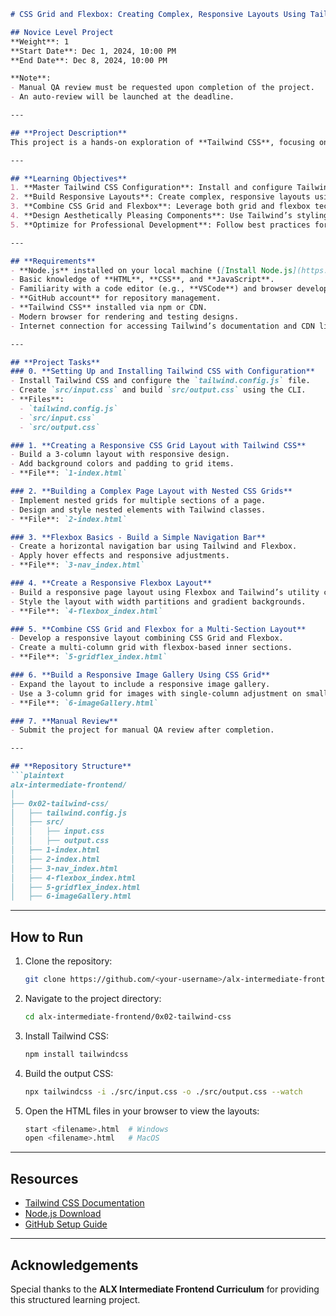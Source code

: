 ```markdown
# CSS Grid and Flexbox: Creating Complex, Responsive Layouts Using Tailwind

## Novice Level Project
**Weight**: 1  
**Start Date**: Dec 1, 2024, 10:00 PM  
**End Date**: Dec 8, 2024, 10:00 PM  

**Note**:  
- Manual QA review must be requested upon completion of the project.  
- An auto-review will be launched at the deadline.  

---

## **Project Description**
This project is a hands-on exploration of **Tailwind CSS**, focusing on building responsive and aesthetically pleasing web layouts. The tasks progressively introduce advanced Tailwind concepts, enabling you to create layouts ranging from basic CSS grids and flexbox navigation bars to complex multi-section designs combining both CSS Grid and Flexbox.

---

## **Learning Objectives**
1. **Master Tailwind CSS Configuration**: Install and configure Tailwind CSS for seamless project integration.
2. **Build Responsive Layouts**: Create complex, responsive layouts using Tailwind’s utility classes and responsive modifiers.
3. **Combine CSS Grid and Flexbox**: Leverage both grid and flexbox techniques to develop advanced page structures.
4. **Design Aesthetically Pleasing Components**: Use Tailwind’s styling utilities for visually appealing designs with gradients, spacing, and colors.
5. **Optimize for Professional Development**: Follow best practices for structuring, coding, and managing CSS frameworks.

---

## **Requirements**
- **Node.js** installed on your local machine ([Install Node.js](https://nodejs.org/)).
- Basic knowledge of **HTML**, **CSS**, and **JavaScript**.
- Familiarity with a code editor (e.g., **VSCode**) and browser developer tools.
- **GitHub account** for repository management.
- **Tailwind CSS** installed via npm or CDN.
- Modern browser for rendering and testing designs.
- Internet connection for accessing Tailwind’s documentation and CDN links.

---

## **Project Tasks**
### 0. **Setting Up and Installing Tailwind CSS with Configuration**
- Install Tailwind CSS and configure the `tailwind.config.js` file.
- Create `src/input.css` and build `src/output.css` using the CLI.
- **Files**:
  - `tailwind.config.js`
  - `src/input.css`
  - `src/output.css`

### 1. **Creating a Responsive CSS Grid Layout with Tailwind CSS**
- Build a 3-column layout with responsive design.
- Add background colors and padding to grid items.
- **File**: `1-index.html`

### 2. **Building a Complex Page Layout with Nested CSS Grids**
- Implement nested grids for multiple sections of a page.
- Design and style nested elements with Tailwind classes.
- **File**: `2-index.html`

### 3. **Flexbox Basics - Build a Simple Navigation Bar**
- Create a horizontal navigation bar using Tailwind and Flexbox.
- Apply hover effects and responsive adjustments.
- **File**: `3-nav_index.html`

### 4. **Create a Responsive Flexbox Layout**
- Build a responsive page layout using Flexbox and Tailwind’s utility classes.
- Style the layout with width partitions and gradient backgrounds.
- **File**: `4-flexbox_index.html`

### 5. **Combine CSS Grid and Flexbox for a Multi-Section Layout**
- Develop a responsive layout combining CSS Grid and Flexbox.
- Create a multi-column grid with flexbox-based inner sections.
- **File**: `5-gridflex_index.html`

### 6. **Build a Responsive Image Gallery Using CSS Grid**
- Expand the layout to include a responsive image gallery.
- Use a 3-column grid for images with single-column adjustment on smaller screens.
- **File**: `6-imageGallery.html`

### 7. **Manual Review**
- Submit the project for manual QA review after completion.

---

## **Repository Structure**
```plaintext
alx-intermediate-frontend/
│
├── 0x02-tailwind-css/
│   ├── tailwind.config.js
│   ├── src/
│   │   ├── input.css
│   │   ├── output.css
│   ├── 1-index.html
│   ├── 2-index.html
│   ├── 3-nav_index.html
│   ├── 4-flexbox_index.html
│   ├── 5-gridflex_index.html
│   ├── 6-imageGallery.html
```

---

## **How to Run**
1. Clone the repository:
   ```bash
   git clone https://github.com/<your-username>/alx-intermediate-frontend.git
   ```
2. Navigate to the project directory:
   ```bash
   cd alx-intermediate-frontend/0x02-tailwind-css
   ```
3. Install Tailwind CSS:
   ```bash
   npm install tailwindcss
   ```
4. Build the output CSS:
   ```bash
   npx tailwindcss -i ./src/input.css -o ./src/output.css --watch
   ```
5. Open the HTML files in your browser to view the layouts:
   ```bash
   start <filename>.html  # Windows
   open <filename>.html   # MacOS
   ```

---

## **Resources**
- [Tailwind CSS Documentation](https://tailwindcss.com/docs)
- [Node.js Download](https://nodejs.org/)
- [GitHub Setup Guide](https://docs.github.com/en/get-started)

--- 

## **Acknowledgements**
Special thanks to the **ALX Intermediate Frontend Curriculum** for providing this structured learning project.  
```                                           youssef Berrakouan.